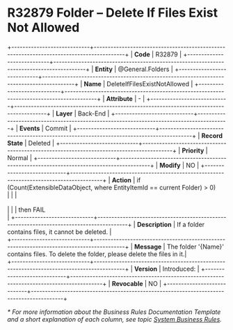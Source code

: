 ﻿---
erp.type: business-rule
erp.entity: General.Folders
---

# R32879 Folder – Delete If Files Exist Not Allowed
+----------------------------+-----------------------------------------------------------------------------------------+
| **Code**                   | R32879                                                                                  |
+----------------------------+-----------------------------------------------------------------------------------------+
| **Entity**                 | @General.Folders                                                                        |
+----------------------------+-----------------------------------------------------------------------------------------+
| **Name**                   | DeleteIfFilesExistNotAllowed                                                            |
+----------------------------+-----------------------------------------------------------------------------------------+
| **Attribute**              | \-                                                                                      |
+----------------------------+-----------------------------------------------------------------------------------------+
| **Layer**                  | Back-End                                                                                |
+----------------------------+-----------------------------------------------------------------------------------------+
| **Events**                 | Commit                                                                                  |
+----------------------------+-----------------------------------------------------------------------------------------+
| **Record State**           | Deleted                                                                                 |
+----------------------------+-----------------------------------------------------------------------------------------+
| **Priority**               | Normal                                                                                  |
+----------------------------+-----------------------------------------------------------------------------------------+
| **Modify**                 | NO                                                                                      |
+----------------------------+-----------------------------------------------------------------------------------------+
| **Action**                 | if (Count(ExtensibleDataObject, where EntityItemId == current Folder) > 0) <br>         |
|                            | <br><br>                                                                                |
|                            | then FAIL <br>                                                                          |
+----------------------------+-----------------------------------------------------------------------------------------+
| **Description**            | If a folder contains files, it cannot be deleted.                                       |                                         
+----------------------------+-----------------------------------------------------------------------------------------+
| **Message**                | The folder '{Name}' contains files. To delete the folder, please delete the files in it.|                                                        
+----------------------------+-----------------------------------------------------------------------------------------+
| **Version**                | Introduced:                                                                             |
+----------------------------+-----------------------------------------------------------------------------------------+
| **Revocable**              | NO                                                                                      |
+----------------------------+-----------------------------------------------------------------------------------------+

*\* For more information about the Business Rules Documentation Template and a short explanation of each column, see
topic [System Business Rules](../templates/template-description-system-business-rules.md).*
